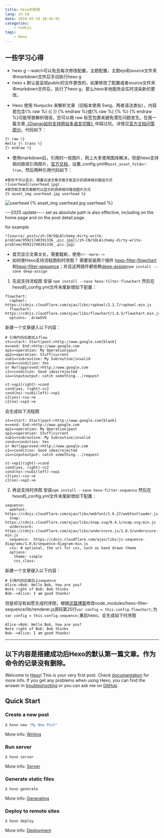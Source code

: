 ```yaml
---
title: Hexo的使用
lang: zh-CN
date: 2018-05-28 16:45:01
categories:
    - nodejs
tags: 
    - Hexo 
---
```


## 一些学习心得
- hexo g --watch可以免去每次修改配置，主题配置，主题ejs和source文件夹中markdown文件后手动执行hexo g
- hexo s 默认是监视public的文件更改的，如果修改了配置或者source文件夹中markdown文件后，执行了hexo g，那么hexo本地服务会实时渲染新的更改。
<!--more-->
- Hexo 使用 Nunjucks 来解析文章（旧版本使用 Swig，两者语法类似），内容若包含{% raw %} {{ }} {% endraw %}或{% raw %} {% %} {% endraw %}可能导致解析错误，您可以用 raw 标签包裹来避免潜在问题发生。在我一篇文章[《Django如何支持网站多语言切换》](/zh-CN/Django如何支持网站多语言切换？)中踩过坑。详情见[官方文档问答部分](https://hexo.io/docs/troubleshooting.html#Escape-Contents)。代码如下：
```python
{% raw %}
Hello {% trans %}
{% endraw %}
```
- 使用markdown后，引用的一些图片，网上大多使用图床解决，但是hexo支持相对路径引用图片，[官方文档](https://hexo.io/docs/asset-folders.html#Tag-Plugins-For-Relative-Path-Referencing)，设置_config.yml中`post_asset_folder: true`，然后两种引用代码如下：
```
#首页不可以显示，需要点进文章页面才能显示的调用相对路径方式
![userhead](userhead.jpg)
#首页和文章页面都可以显示的调用相对路径图片方式
{% asset_img userhead.jpg userhead %}
```
![userhead](userhead.jpg)
{% asset_img userhead.jpg userhead %}

---2025 update----
set as absolute path is also effective, including on the home page and on the post detail page.

for example 
```
![source/_posts/zh-CN/SQLAlchemy-dirty-write-problem/95921740391336_.pic.jpg](/zh-CN/SQLAlchemy-dirty-write-problem/95921740391336_.pic.jpg)
```

- 首页显示文章太长，需要截断，使用`<!--more-->`
- 如何使Hexo支持流程图和时序图？
需要安装两个插件 [hexo-filter-flowchart](https://github.com/bubkoo/hexo-filter-flowchart)和[hexo-filter-sequence](https://github.com/bubkoo/hexo-filter-sequence)；并且这两插件都依赖[deep-assign](https://www.npmjs.com/package/deep-assign)`npm install --save deep-assign`
1. 先说支持流程图
安装 `npm install --save hexo-filter-flowchart`
然后在hexo的_config.yml文件末尾新增如下配置：
```
flowchart:
  raphael:   https://cdnjs.cloudflare.com/ajax/libs/raphael/2.2.7/raphael.min.js
  flowchart: https://cdnjs.cloudflare.com/ajax/libs/flowchart/1.6.5/flowchart.min.js
  options:  drawSVG

```
新建一个文章键入以下内容：
```
# 引用代码后面加上flow
st=>start: Start|past:>http://www.google.com[blank]
e=>end: End:>http://www.google.com
op1=>operation: My Operation|past
op2=>operation: Stuff|current
sub1=>subroutine: My Subroutine|invalid
cond=>condition: Yes
or No?|approved:>http://www.google.com
c2=>condition: Good idea|rejected
io=>inputoutput: catch something...|request

st->op1(right)->cond
cond(yes, right)->c2
cond(no)->sub1(left)->op1
c2(yes)->io->e
c2(no)->op2->e

```
会生成如下流程图
```flow
st=>start: Start|past:>http://www.google.com[blank]
e=>end: End:>http://www.google.com
op1=>operation: My Operation|past
op2=>operation: Stuff|current
sub1=>subroutine: My Subroutine|invalid
cond=>condition: Yes
or No?|approved:>http://www.google.com
c2=>condition: Good idea|rejected
io=>inputoutput: catch something...|request

st->op1(right)->cond
cond(yes, right)->c2
cond(no)->sub1(left)->op1
c2(yes)->io->e
c2(no)->op2->e
```
2. 再说支持时序图
安装`npm install --save hexo-filter-sequence`
然后在hexo的_config.yml文件末尾新增如下配置：
```
sequence:
  webfont: https://cdnjs.cloudflare.com/ajax/libs/webfont/1.6.27/webfontloader.js
  snap:    https://cdnjs.cloudflare.com/ajax/libs/snap.svg/0.4.1/snap.svg-min.js
  underscore:  https://cdnjs.cloudflare.com/ajax/libs/underscore.js/1.8.3/underscore-min.js
  sequence:  https://cdnjs.cloudflare.com/ajax/libs/js-sequence-diagrams/1.0.6/sequence-diagram-min.js
  css: # optional, the url for css, such as hand drawn theme 
  options: 
    theme: simple
    css_class: 

```
新建一个文章键入以下内容：
```
# 引用代码后面加上sequence
Alice->Bob: Hello Bob, how are you?
Note right of Bob: Bob thinks
Bob-->Alice: I am good thanks!
```
但是却没有如愿生成时序图，根据[这篇博客](http://wewelove.github.io/fcoder/2017/09/06/markdown-sequence/)修改node_modules/hexo-filter-sequence/lib/renderer.js源码第25行`var config = this.config.flowchart;`为`var config = this.config.sequence;`重启hexo，会生成如下时序图
```sequence
Alice->Bob: Hello Bob, how are you?
Note right of Bob: Bob thinks
Bob-->Alice: I am good thanks!
```
---
## 以下内容是搭建成功后Hexo的默认第一篇文章。作为命令的记录没有删除。

Welcome to [Hexo](https://hexo.io/)! This is your very first post. Check [documentation](https://hexo.io/docs/) for more info. If you get any problems when using Hexo, you can find the answer in [troubleshooting](https://hexo.io/docs/troubleshooting.html) or you can ask me on [GitHub](https://github.com/hexojs/hexo/issues).
## Quick Start
### Create a new post

``` bash
$ hexo new "My New Post"
```

More info: [Writing](https://hexo.io/docs/writing.html)

### Run server

``` bash
$ hexo server
```

More info: [Server](https://hexo.io/docs/server.html)

### Generate static files

``` bash
$ hexo generate
```

More info: [Generating](https://hexo.io/docs/generating.html)

### Deploy to remote sites

``` bash
$ hexo deploy
```

More info: [Deployment](https://hexo.io/docs/deployment.html)



